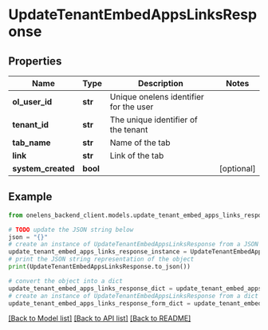 # UpdateTenantEmbedAppsLinksResponse


## Properties

Name | Type | Description | Notes
------------ | ------------- | ------------- | -------------
**ol_user_id** | **str** | Unique onelens identifier for the user | 
**tenant_id** | **str** | The unique identifier of the tenant | 
**tab_name** | **str** | Name of the tab | 
**link** | **str** | Link of the tab | 
**system_created** | **bool** |  | [optional] 

## Example

```python
from onelens_backend_client.models.update_tenant_embed_apps_links_response import UpdateTenantEmbedAppsLinksResponse

# TODO update the JSON string below
json = "{}"
# create an instance of UpdateTenantEmbedAppsLinksResponse from a JSON string
update_tenant_embed_apps_links_response_instance = UpdateTenantEmbedAppsLinksResponse.from_json(json)
# print the JSON string representation of the object
print(UpdateTenantEmbedAppsLinksResponse.to_json())

# convert the object into a dict
update_tenant_embed_apps_links_response_dict = update_tenant_embed_apps_links_response_instance.to_dict()
# create an instance of UpdateTenantEmbedAppsLinksResponse from a dict
update_tenant_embed_apps_links_response_form_dict = update_tenant_embed_apps_links_response.from_dict(update_tenant_embed_apps_links_response_dict)
```
[[Back to Model list]](../README.md#documentation-for-models) [[Back to API list]](../README.md#documentation-for-api-endpoints) [[Back to README]](../README.md)


